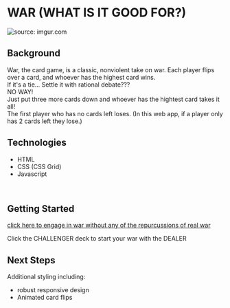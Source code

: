 # WAR (WHAT IS IT GOOD FOR?)

<img src="https://i.imgur.com/MVwXUDp.png" title="source: imgur.com" />

## Background

War, the card game, is a classic, nonviolent take on war. Each player flips over a card, and whoever has the highest card wins. 
<br>
If it's a tie... Settle it with rational debate???
<br>
NO WAY! 
<br>
Just put three more cards down and whoever has the hightest card takes it all! 
<br>
The first player who has no cards left loses. (In this web app, if a player only has 2 cards left they lose.)

## Technologies

- HTML 
- CSS (CSS Grid)
- Javascript

<br>

## Getting Started
[click here to engage in war without any of the repurcussions of real war](https://koashima.github.io/war/)

Click the CHALLENGER deck to start your war with the DEALER
<br>

## Next Steps

Additional styling including:

-  robust responsive design
-  Animated card flips